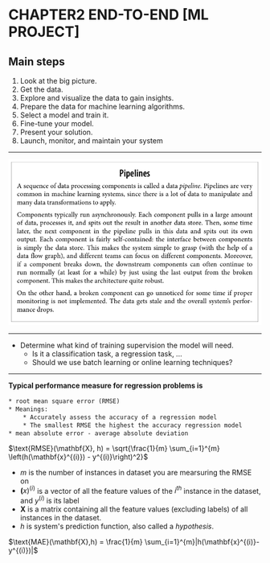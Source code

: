 # CHAPTER2 END-TO-END [ML PROJECT]
## Main steps
1. Look at the big picture.
2. Get the data.
3. Explore and visualize the data to gain insights.
4. Prepare the data for machine learning algorithms.
5. Select a model and train it.
6. Fine-tune your model.
7. Present your solution.
8. Launch, monitor, and maintain your system

---

![Pipelines](./images/pipelines.png)

---

* Determine what kind of training supervision the model will need.
    * Is it a classification task, a regression task, ...
    * Should we use batch learning or online learning techniques?

---

**Typical performance measure for regression problems is**
    
    * root mean square error (RMSE)
    * Meanings:
        * Accurately assess the accuracy of a regression model
        * The smallest RMSE the highest the accuracy regression model
    * mean absolute error - average absolute deviation
$\text{RMSE}(\mathbf{X}, h) = \sqrt{\frac{1}{m} \sum_{i=1}^{m} \left(h(\mathbf{x}^{(i)}) - y^{(i)}\right)^2}$

* _m_ is the number of instances in dataset you are mearsuring the RMSE on
* $\mathbf(x)^{(i)}$ is a vector of all the feature values of the 
$i^{th}$ instance in the dataset, and $y^{(i)}$ is its label
* $\mathbf{X}$ is a matrix containing all the feature values (excluding labels) of all instances in the dataset.
* _h_ is system's prediction function, also called a _hypothesis_.

$\text{MAE}(\mathbf{X},h) = \frac{1}{m} \sum_{i=1}^{m}|h(\mathbf{x}^{(i)}-y^{(i)})|$

